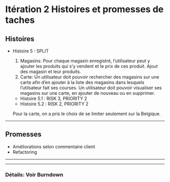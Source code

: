 
# Itération 2 Histoires et promesses de taches
## Histoires

* Histoire 5 : SPLIT
    1) Magasins: Pour chaque magasin enregistré, l’utilisateur peut y ajouter les produits qui s'y vendent et le prix de ces produit.
    Ajout des magasin et leur produits.
    2) Carte:  Un utilisateur doit pouvoir rechercher des magasins sur une carte
    afin d’en ajouter à la liste des magasins dans lesquels l’utilsateur
    fait ses courses.
    Un utilisateur doit pouvoir visualiser ses magasins sur une carte,
    en ajouter de nouveau ou en supprimer.

    * Histoire 5.1 : RISK 3, PRIORITY 2
    * Histoire 5.2 : RISK 2, PRIORITY 2


    Pour la carte, on a pris le choix de se limiter seulement sur la Belgique.
    
---

## Promesses

* Améliorations selon commentaire client
* Refactoring

---
---
### Détails: Voir Burndown

